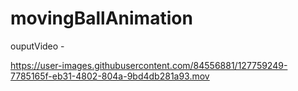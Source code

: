 # movingBallAnimation


ouputVideo -



https://user-images.githubusercontent.com/84556881/127759249-7785165f-eb31-4802-804a-9bd4db281a93.mov

